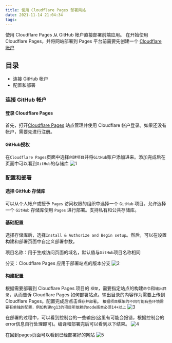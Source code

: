 ```yaml
---
title: 使用 Cloudflare Pages 部署网站
date: 2021-11-14 21:04:34
tags:
---
```


使用 Cloudflare Pages 从 GitHub 帐户直接部署前端应用。
在开始使用 Cloudflare Pages，并将网站部署到 Pages 平台前需要先创建一个 [Cloudflare 账户](https://dash.cloudflare.com/sign-up)

## 目录

- 连接 GitHub 帐户
- 配置和部署

### 连接 GitHub 帐户

#### 登录 Cloudflare Pages
首先，打开[Cloudflare Pages](https://pages.cloudflare.com/) 站点管理并使用 Cloudflare 帐户登录。如果还没有帐户，需要先进行注册。

#### GitHub授权
在`Cloudflare Pages`页面中选择`创建项目`并将`GitHub`账户添加进来。添加完成后在页面中可以看到`GitHub`的存储库
![1](http://jsnext.icu/20211114212219.png)

### 配置和部署

#### 选择 GitHub 存储库
可以从个人帐户或授予 `Pages` 访问权限的组织中选择一个 `GitHub` 项目。允许选择一个 `GitHub` 存储库使用 `Pages` 进行部署。支持私有和公共存储库。

#### 基础配置
选择存储库后，选择`Install & Authorize and Begin setup`。然后，可以在设置构建和部署页面中自定义部署参数。

项目名称：用于生成访问页面的域名，默认值与`GitHub`项目名称相同

分支：Cloudflare Pages 应用于部署站点的版本分支
![2](http://jsnext.icu/20211114213047.png)

#### 构建配置
根据需要部署到 Cloudflare Pages 项目的 `框架`，需要指定站点的构建`命令`和`输出目录`，从而告诉 Cloudflare Pages 如何部署站点。输出目录的内容作为需要上传到 Cloudflare Pages。配置完成后点击`保存并部署`。
`根据项目框架的不同可能有些环境需要有单独的配置，例如构建ng13的项目所依赖的node版本必须14+以上`
![3](http://jsnext.icu/20211114213901.png)

在部署的过程中，可以看到控制台的一些输出(这里有可能会报错，根据控制台的error信息自行处理即可)。编译和部署完后可以看到以下结果。
![4](http://jsnext.icu/20211114214001.png)

在回到pages页面可以看到已经部署好的网站
![5](http://jsnext.icu/20211114214448.png)
